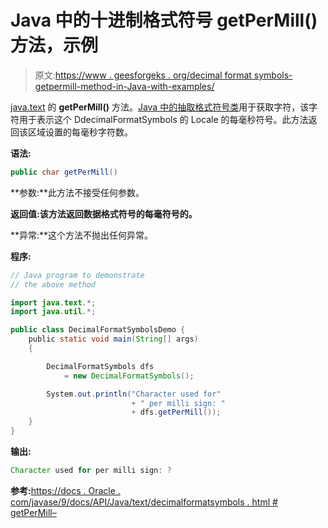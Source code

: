 # Java 中的十进制格式符号 getPerMill()方法，示例

> 原文:[https://www . geesforgeks . org/decimal format symbols-getpermill-method-in-Java-with-examples/](https://www.geeksforgeeks.org/decimalformatsymbols-getpermill-method-in-java-with-examples/)

[java.text](https://www.geeksforgeeks.org/tag/java-text-package/) 的 **getPerMill()** 方法。[Java 中的抽取格式符号类](https://www.geeksforgeeks.org/tag/java-decimalformatsymbols/)用于获取字符，该字符用于表示这个 DdecimalFormatSymbols 的 Locale 的每毫秒符号。此方法返回该区域设置的每毫秒字符数。

**语法:**

```java
public char getPerMill()

```

**参数:**此方法不接受任何参数。

**返回值:**该方法返回数据格式符号的每毫符号的**。**

**异常:**这个方法不抛出任何异常。

**程序:**

```java
// Java program to demonstrate
// the above method

import java.text.*;
import java.util.*;

public class DecimalFormatSymbolsDemo {
    public static void main(String[] args)
    {

        DecimalFormatSymbols dfs
            = new DecimalFormatSymbols();

        System.out.println("Character used for"
                           + " per milli sign: "
                           + dfs.getPerMill());
    }
}
```

**输出:**

```java
Character used for per milli sign: ?

```

**参考:**[https://docs . Oracle . com/javase/9/docs/API/Java/text/decimalformatsymbols . html # getPerMill–](https://docs.oracle.com/javase/9/docs/api/java/text/DecimalFormatSymbols.html#getPerMill--)
